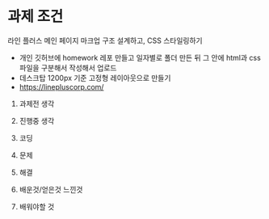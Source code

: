# 과제 조건
라인 플러스 메인 페이지 마크업 구조 설계하고, CSS 스타일링하기
  - 개인 깃허브에 homework 레포 만들고 일자별로 폴더 만든 뒤 그 안에 html과 css 파일을 구분해서 작성해서 업로드
  - 데스크탑 1200px 기준 고정형 레이아웃으로 만들기
  - https://linepluscorp.com/
  
  
  1. 과제전 생각
  2. 진행중 생각
  3. 코딩
  
  
 
 
  4. 문제
  5. 해결
  6. 배운것/얻은것 느낀것
  7. 배워야할 것
  

